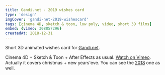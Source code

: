 ```yaml
---
title: Gandi.net - 2019 wishes card
type: 'design'
imgCover: 'gandi-net-2019-wishescard'
tags: [cinema 4D, sketch & toon, low poly, video, short 3D films]
embed: {vimeo: 308857296}
createdAt: 2018-12-31
---
```


Short 3D animated wishes card for [Gandi.net](http://www.gandi.net). 
<!--more-->
Cinema 4D + Sketch & Toon + After Effects as usual. [Watch on Vimeo](https://vimeo.com/308857296). Actually it covers christmas + new years'eve. You can see the [2018](https://vimeo.com/308857296) one as well.